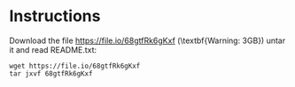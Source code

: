 # Instructions

Download the file https://file.io/68gtfRk6gKxf (\textbf{Warning: 3GB}) untar it and read README.txt:
```
wget https://file.io/68gtfRk6gKxf
tar jxvf 68gtfRk6gKxf
```

